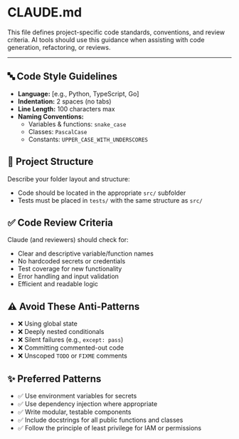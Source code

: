 # CLAUDE.md

This file defines project-specific code standards, conventions, and review criteria. AI tools should use this guidance when assisting with code generation, refactoring, or reviews.

---

## 🔤 Code Style Guidelines

- **Language:** [e.g., Python, TypeScript, Go]
- **Indentation:** 2 spaces (no tabs)
- **Line Length:** 100 characters max
- **Naming Conventions:**
  - Variables & functions: `snake_case`
  - Classes: `PascalCase`
  - Constants: `UPPER_CASE_WITH_UNDERSCORES`

## 📁 Project Structure

Describe your folder layout and structure:

- Code should be located in the appropriate `src/` subfolder
- Tests must be placed in `tests/` with the same structure as `src/`

## ✅ Code Review Criteria

Claude (and reviewers) should check for:

- Clear and descriptive variable/function names
- No hardcoded secrets or credentials
- Test coverage for new functionality
- Error handling and input validation
- Efficient and readable logic

## ⚠️ Avoid These Anti-Patterns

- ❌ Using global state
- ❌ Deeply nested conditionals
- ❌ Silent failures (e.g., `except: pass`)
- ❌ Committing commented-out code
- ❌ Unscoped `TODO` or `FIXME` comments

## ✨ Preferred Patterns

- ✅ Use environment variables for secrets
- ✅ Use dependency injection where appropriate
- ✅ Write modular, testable components
- ✅ Include docstrings for all public functions and classes
- ✅ Follow the principle of least privilege for IAM or permissions
